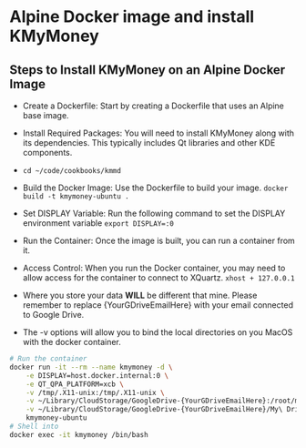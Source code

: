 # Alpine Docker image and install KMyMoney

## Steps to Install KMyMoney on an Alpine Docker Image

- Create a Dockerfile: Start by creating a Dockerfile that uses an Alpine base image.
- Install Required Packages: You will need to install KMyMoney along with its dependencies. This typically includes Qt libraries and other KDE components.
- `cd ~/code/cookbooks/kmmd`
- Build the Docker Image: Use the Dockerfile to build your image.
  `docker build -t kmymoney-ubuntu .`

- Set DISPLAY Variable: Run the following command to set the DISPLAY environment variable
  `export DISPLAY=:0`
- Run the Container: Once the image is built, you can run a container from it.
- Access Control: When you run the Docker container, you may need to allow access for the container to connect to XQuartz.
  `xhost + 127.0.0.1`
- Where you store your data **WILL** be different that mine.
  Please remember to replace {YourGDriveEmailHere} with your email connected to Google Drive.
- The -v options will allow you to bind the local directories on you MacOS with the docker container.

```sh
# Run the container
docker run -it --rm --name kmymoney -d \
    -e DISPLAY=host.docker.internal:0 \
    -e QT_QPA_PLATFORM=xcb \
    -v /tmp/.X11-unix:/tmp/.X11-unix \
    -v ~/Library/CloudStorage/GoogleDrive-{YourGDriveEmailHere}:/root/mydata \
    -v ~/Library/CloudStorage/GoogleDrive-{YourGDriveEmailHere}/My\ Drive/Banks/kmymoney/.config/kmymoney:/root/.config/kmymoney \
    kmymoney-ubuntu
# Shell into
docker exec -it kmymoney /bin/bash
```

